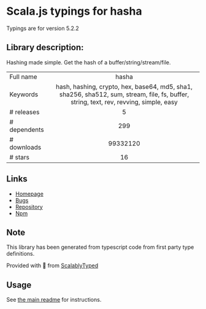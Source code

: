 
# Scala.js typings for hasha

Typings are for version 5.2.2

## Library description:
Hashing made simple. Get the hash of a buffer/string/stream/file.

|                    |                 |
| ------------------ | :-------------: |
| Full name          | hasha |
| Keywords           | hash, hashing, crypto, hex, base64, md5, sha1, sha256, sha512, sum, stream, file, fs, buffer, string, text, rev, revving, simple, easy |
| # releases         | 5 |
| # dependents       | 299 |
| # downloads        | 99332120 |
| # stars            | 16 |

## Links
- [Homepage](https://github.com/sindresorhus/hasha#readme)
- [Bugs](https://github.com/sindresorhus/hasha/issues)
- [Repository](https://github.com/sindresorhus/hasha)
- [Npm](https://www.npmjs.com/package/hasha)
    


## Note
This library has been generated from typescript code from first party type definitions.

Provided with :purple_heart: from [ScalablyTyped](https://github.com/oyvindberg/ScalablyTyped)

## Usage
See [the main readme](../../readme.md) for instructions.


